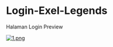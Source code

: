 # Login-Exel-Legends
Halaman Login Preview

[![1.png](https://i.postimg.cc/d1tBRZ2Z/1.png)](https://postimg.cc/p94zRT1P)
